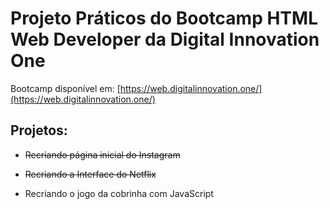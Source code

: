 # Projeto Práticos do Bootcamp HTML Web Developer da Digital Innovation One

Bootcamp disponível em: [https://web.digitalinnovation.one/](https://web.digitalinnovation.one/)

## Projetos:

- ~~Recriando página inicial do Instagram~~

- ~~Recriando a Interface do Netflix~~

- Recriando o jogo da cobrinha com JavaScript